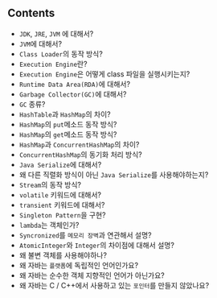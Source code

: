 ## Contents
- `JDK`, `JRE`, `JVM` 에 대해서?
- `JVM`에 대해서?
- `Class Loader`의 동작 방식?
- `Execution Engine`란?
- `Execution Engine`은 어떻게 class 파일을 실행시키는지?
- `Runtime Data Area(RDA)`에 대해서?
- `Garbage Collector(GC)`에 대해서?
- `GC` 종류?
- `HashTable`과 `HashMap`의 차이?
- `HashMap`의 `put`메소드 동작 방식?
- `HashMap`의 `get`메소드 동작 방식?
- `HashMap`과 `ConcurrentHashMap`의 차이?
- `ConcurrentHashMap`의 동기화 처리 방식?
- `Java Serialize`에 대해서?
- 왜 다른 직렬화 방식이 아닌 `Java Serialize`를 사용해야하는지?
- `Stream`의 동작 방식?
- `volatile` 키워드에 대해서?
- `transient` 키워드에 대해서?
- `Singleton Pattern`을 구현?
- `lambda`는 객체인가?
- `Syncronized`를 `메모리 장벽`과 연관해서 설명?
- `AtomicInteger`와 `Integer`의 차이점에 대해서 설명?
- 왜 불변 객체를 사용해야하나?
- 왜 자바는 `플랫폼`에 독립적인 언어인가요?
- 왜 자바는 순수한 객체 지향적인 언어가 아닌가요?
- 왜 자바는 C / C++에서 사용하고 있는 `포인터`를 만들지 않았나요?
